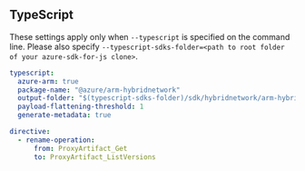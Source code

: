 ## TypeScript

These settings apply only when `--typescript` is specified on the command line.
Please also specify `--typescript-sdks-folder=<path to root folder of your azure-sdk-for-js clone>`.

```yaml $(typescript)
typescript:
  azure-arm: true
  package-name: "@azure/arm-hybridnetwork"
  output-folder: "$(typescript-sdks-folder)/sdk/hybridnetwork/arm-hybridnetwork"
  payload-flattening-threshold: 1
  generate-metadata: true

directive:
  - rename-operation:
      from: ProxyArtifact_Get
      to: ProxyArtifact_ListVersions 

```
